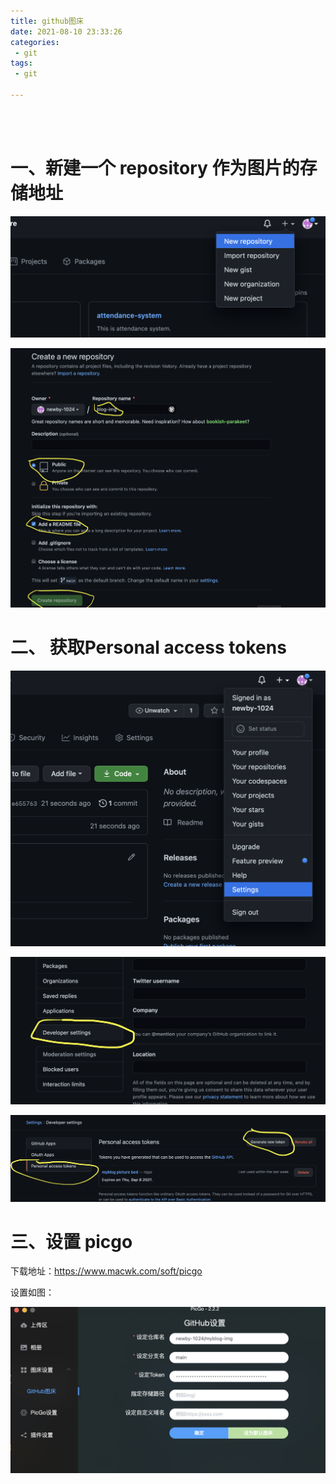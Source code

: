 ```yaml
---
title: github图床
date: 2021-08-10 23:33:26
categories:
 - git
tags:
 - git

---
```


<br>
<br>

# 一、新建一个 repository 作为图片的存储地址



![](https://raw.githubusercontent.com/newby-1024/myblog-img/main/20210810195112.png)

 ![](https://raw.githubusercontent.com/newby-1024/myblog-img/main/20210810200954.png)



# 二、 获取Personal access tokens





![](https://raw.githubusercontent.com/newby-1024/myblog-img/main/20210810201426.png)



![](https://raw.githubusercontent.com/newby-1024/myblog-img/main/20210810201547.png)



![](https://raw.githubusercontent.com/newby-1024/myblog-img/main/20210810201648.png)



# 三、设置 picgo



下载地址：https://www.macwk.com/soft/picgo



设置如图：

![](https://raw.githubusercontent.com/newby-1024/myblog-img/main/20210810202133.png)
